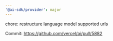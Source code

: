 ```yaml
---
'@ai-sdk/provider': major
---
```


chore: restructure language model supported urls

Commit: https://github.com/vercel/ai/pull/5882

